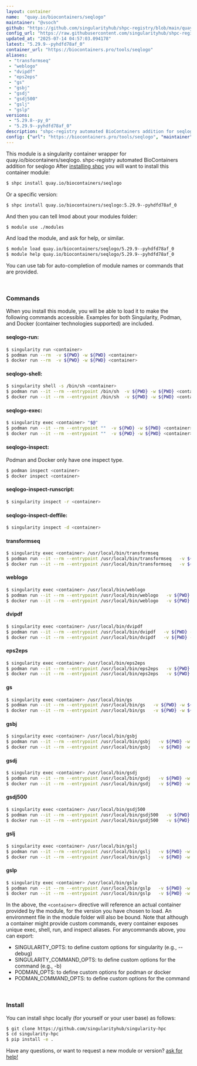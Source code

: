 ```yaml
---
layout: container
name:  "quay.io/biocontainers/seqlogo"
maintainer: "@vsoch"
github: "https://github.com/singularityhub/shpc-registry/blob/main/quay.io/biocontainers/seqlogo/container.yaml"
config_url: "https://raw.githubusercontent.com/singularityhub/shpc-registry/main/quay.io/biocontainers/seqlogo/container.yaml"
updated_at: "2025-07-14 04:57:03.094178"
latest: "5.29.9--pyhdfd78af_0"
container_url: "https://biocontainers.pro/tools/seqlogo"
aliases:
 - "transformseq"
 - "weblogo"
 - "dvipdf"
 - "eps2eps"
 - "gs"
 - "gsbj"
 - "gsdj"
 - "gsdj500"
 - "gslj"
 - "gslp"
versions:
 - "5.29.8--py_0"
 - "5.29.9--pyhdfd78af_0"
description: "shpc-registry automated BioContainers addition for seqlogo"
config: {"url": "https://biocontainers.pro/tools/seqlogo", "maintainer": "@vsoch", "description": "shpc-registry automated BioContainers addition for seqlogo", "latest": {"5.29.9--pyhdfd78af_0": "sha256:388f998ddfda4b7c7b9902a3f9d3de4fc35a59bf0ed2b55ea281d18b026df1a7"}, "tags": {"5.29.8--py_0": "sha256:b1a477d345da2dbeb2c47f560cc75648aca2ef585d6d8c1906efc94e28f51b0d", "5.29.9--pyhdfd78af_0": "sha256:388f998ddfda4b7c7b9902a3f9d3de4fc35a59bf0ed2b55ea281d18b026df1a7"}, "docker": "quay.io/biocontainers/seqlogo", "aliases": {"transformseq": "/usr/local/bin/transformseq", "weblogo": "/usr/local/bin/weblogo", "dvipdf": "/usr/local/bin/dvipdf", "eps2eps": "/usr/local/bin/eps2eps", "gs": "/usr/local/bin/gs", "gsbj": "/usr/local/bin/gsbj", "gsdj": "/usr/local/bin/gsdj", "gsdj500": "/usr/local/bin/gsdj500", "gslj": "/usr/local/bin/gslj", "gslp": "/usr/local/bin/gslp"}}
---
```


This module is a singularity container wrapper for quay.io/biocontainers/seqlogo.
shpc-registry automated BioContainers addition for seqlogo
After [installing shpc](#install) you will want to install this container module:


```bash
$ shpc install quay.io/biocontainers/seqlogo
```

Or a specific version:

```bash
$ shpc install quay.io/biocontainers/seqlogo:5.29.9--pyhdfd78af_0
```

And then you can tell lmod about your modules folder:

```bash
$ module use ./modules
```

And load the module, and ask for help, or similar.

```bash
$ module load quay.io/biocontainers/seqlogo/5.29.9--pyhdfd78af_0
$ module help quay.io/biocontainers/seqlogo/5.29.9--pyhdfd78af_0
```

You can use tab for auto-completion of module names or commands that are provided.

<br>

### Commands

When you install this module, you will be able to load it to make the following commands accessible.
Examples for both Singularity, Podman, and Docker (container technologies supported) are included.

#### seqlogo-run:

```bash
$ singularity run <container>
$ podman run --rm  -v ${PWD} -w ${PWD} <container>
$ docker run --rm  -v ${PWD} -w ${PWD} <container>
```

#### seqlogo-shell:

```bash
$ singularity shell -s /bin/sh <container>
$ podman run --it --rm --entrypoint /bin/sh  -v ${PWD} -w ${PWD} <container>
$ docker run --it --rm --entrypoint /bin/sh  -v ${PWD} -w ${PWD} <container>
```

#### seqlogo-exec:

```bash
$ singularity exec <container> "$@"
$ podman run --it --rm --entrypoint ""  -v ${PWD} -w ${PWD} <container> "$@"
$ docker run --it --rm --entrypoint ""  -v ${PWD} -w ${PWD} <container> "$@"
```

#### seqlogo-inspect:

Podman and Docker only have one inspect type.

```bash
$ podman inspect <container>
$ docker inspect <container>
```

#### seqlogo-inspect-runscript:

```bash
$ singularity inspect -r <container>
```

#### seqlogo-inspect-deffile:

```bash
$ singularity inspect -d <container>
```


#### transformseq

```bash
$ singularity exec <container> /usr/local/bin/transformseq
$ podman run --it --rm --entrypoint /usr/local/bin/transformseq   -v ${PWD} -w ${PWD} <container> -c " $@"
$ docker run --it --rm --entrypoint /usr/local/bin/transformseq   -v ${PWD} -w ${PWD} <container> -c " $@"
```


#### weblogo

```bash
$ singularity exec <container> /usr/local/bin/weblogo
$ podman run --it --rm --entrypoint /usr/local/bin/weblogo   -v ${PWD} -w ${PWD} <container> -c " $@"
$ docker run --it --rm --entrypoint /usr/local/bin/weblogo   -v ${PWD} -w ${PWD} <container> -c " $@"
```


#### dvipdf

```bash
$ singularity exec <container> /usr/local/bin/dvipdf
$ podman run --it --rm --entrypoint /usr/local/bin/dvipdf   -v ${PWD} -w ${PWD} <container> -c " $@"
$ docker run --it --rm --entrypoint /usr/local/bin/dvipdf   -v ${PWD} -w ${PWD} <container> -c " $@"
```


#### eps2eps

```bash
$ singularity exec <container> /usr/local/bin/eps2eps
$ podman run --it --rm --entrypoint /usr/local/bin/eps2eps   -v ${PWD} -w ${PWD} <container> -c " $@"
$ docker run --it --rm --entrypoint /usr/local/bin/eps2eps   -v ${PWD} -w ${PWD} <container> -c " $@"
```


#### gs

```bash
$ singularity exec <container> /usr/local/bin/gs
$ podman run --it --rm --entrypoint /usr/local/bin/gs   -v ${PWD} -w ${PWD} <container> -c " $@"
$ docker run --it --rm --entrypoint /usr/local/bin/gs   -v ${PWD} -w ${PWD} <container> -c " $@"
```


#### gsbj

```bash
$ singularity exec <container> /usr/local/bin/gsbj
$ podman run --it --rm --entrypoint /usr/local/bin/gsbj   -v ${PWD} -w ${PWD} <container> -c " $@"
$ docker run --it --rm --entrypoint /usr/local/bin/gsbj   -v ${PWD} -w ${PWD} <container> -c " $@"
```


#### gsdj

```bash
$ singularity exec <container> /usr/local/bin/gsdj
$ podman run --it --rm --entrypoint /usr/local/bin/gsdj   -v ${PWD} -w ${PWD} <container> -c " $@"
$ docker run --it --rm --entrypoint /usr/local/bin/gsdj   -v ${PWD} -w ${PWD} <container> -c " $@"
```


#### gsdj500

```bash
$ singularity exec <container> /usr/local/bin/gsdj500
$ podman run --it --rm --entrypoint /usr/local/bin/gsdj500   -v ${PWD} -w ${PWD} <container> -c " $@"
$ docker run --it --rm --entrypoint /usr/local/bin/gsdj500   -v ${PWD} -w ${PWD} <container> -c " $@"
```


#### gslj

```bash
$ singularity exec <container> /usr/local/bin/gslj
$ podman run --it --rm --entrypoint /usr/local/bin/gslj   -v ${PWD} -w ${PWD} <container> -c " $@"
$ docker run --it --rm --entrypoint /usr/local/bin/gslj   -v ${PWD} -w ${PWD} <container> -c " $@"
```


#### gslp

```bash
$ singularity exec <container> /usr/local/bin/gslp
$ podman run --it --rm --entrypoint /usr/local/bin/gslp   -v ${PWD} -w ${PWD} <container> -c " $@"
$ docker run --it --rm --entrypoint /usr/local/bin/gslp   -v ${PWD} -w ${PWD} <container> -c " $@"
```



In the above, the `<container>` directive will reference an actual container provided
by the module, for the version you have chosen to load. An environment file in the
module folder will also be bound. Note that although a container
might provide custom commands, every container exposes unique exec, shell, run, and
inspect aliases. For anycommands above, you can export:

 - SINGULARITY_OPTS: to define custom options for singularity (e.g., --debug)
 - SINGULARITY_COMMAND_OPTS: to define custom options for the command (e.g., -b)
 - PODMAN_OPTS: to define custom options for podman or docker
 - PODMAN_COMMAND_OPTS: to define custom options for the command

<br>

### Install

You can install shpc locally (for yourself or your user base) as follows:

```bash
$ git clone https://github.com/singularityhub/singularity-hpc
$ cd singularity-hpc
$ pip install -e .
```

Have any questions, or want to request a new module or version? [ask for help!](https://github.com/singularityhub/singularity-hpc/issues)